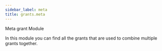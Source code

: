 ```yaml
---
sidebar_label: meta
title: grants.meta
---
```


Meta grant Module

In this module you can find all the grants that are used to combine multiple grants together.

